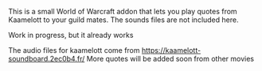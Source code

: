 This is a small World of Warcraft addon that lets you play quotes from Kaamelott to your guild mates. The sounds files are not included here.

Work in progress, but it already works

The audio files for kaamelott come from https://kaamelott-soundboard.2ec0b4.fr/
More quotes will be added soon from other movies
